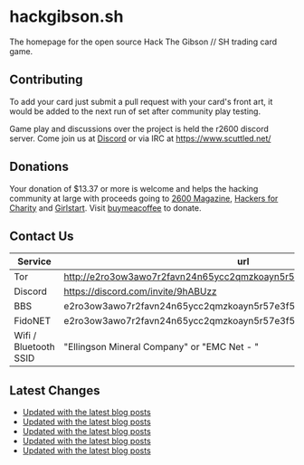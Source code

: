 # hackgibson.sh
The homepage for the open source Hack The Gibson // SH trading card game.


## Contributing

To add your card just submit a pull request with your card's front art, it would be added to the next run of set after community play testing.

Game play and discussions over the project is held the r2600 discord server. Come join us at [Discord](https://discord.com/invite/9hABUzz) or via IRC at https://www.scuttled.net/


## Donations

Your donation of $13.37 or more is welcome and helps the hacking community at large with proceeds going to [2600 Magazine](https://2600.com/), [Hackers for Charity](https://hackersforcharity.org) and [Girlstart](https://girlstart.org).  Visit [buymeacoffee](https://www.buymeacoffee.com/hackgibson.sh) to donate.


## Contact Us

Service | url
-|-
Tor | http://e2ro3ow3awo7r2favn24n65ycc2qmzkoayn5r57e3f56nvjwdcgg32ad.onion
Discord | https://discord.com/invite/9hABUzz
BBS | e2ro3ow3awo7r2favn24n65ycc2qmzkoayn5r57e3f56nvjwdcgg32ad.onion:23
FidoNET | e2ro3ow3awo7r2favn24n65ycc2qmzkoayn5r57e3f56nvjwdcgg32ad.onion:24554
Wifi / Bluetooth SSID | "Ellingson Mineral Company" or "EMC Net - <fidonet address>"

## Latest Changes
<!-- BLOG-POST-LIST:START -->
- [Updated with the latest blog posts](https://github.com/DFW2600/hackgibson.sh/commit/82bba9c88fc375e135bd39075d711cae6b46163a)
- [Updated with the latest blog posts](https://github.com/DFW2600/hackgibson.sh/commit/6ca68d5377f3e7fc30b5035d425b6f43397d3314)
- [Updated with the latest blog posts](https://github.com/DFW2600/hackgibson.sh/commit/6d5cff2c7e1c3e746d5aac79d1e022fd20f53a4c)
- [Updated with the latest blog posts](https://github.com/DFW2600/hackgibson.sh/commit/3d9d30dd456de43774f86ce91588f5fed1065688)
- [Updated with the latest blog posts](https://github.com/DFW2600/hackgibson.sh/commit/2ce7bbb355e6bc7ac638974ce379e3b5e0696b15)
<!-- BLOG-POST-LIST:END -->

